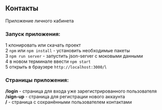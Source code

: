 
## Контакты

Приложение личного кабинета

### Запуск приложения:

1 клонировать или скачать проект\
2 `npm` или `npm install` - установить необходимые пакеты\
3 `npm run server` - запустить json-server с моковыми данными\
4 в новом терминале ввести `npm start`\
5 открыть в браузере `http://localhost:3000/`\

### Страницы приложения:

**/login** - страница для входа уже зарегистрированного пользователя\
**/sign-up** - страница для регистрации нового аккаунта\
**/** - страница с сохранёнными пользователем контактами
